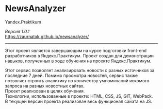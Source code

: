 # NewsAnalyzer
Yandex.Praktikum   

*Версия 1.0.1*    
https://zaurnatok.github.io/newsanalyzer/
____
Этот проект является завершающим на курсе подготовки front-end разработчиков в Яндекс.Практикум. Проект создан для демонстрации навыков, полученных в ходе обучения на проекте Яндекс.Практикум.    

Этот сервис позволяет анализировать новости с разных источников за последние 7 дней. Помимо просмотра новостей, сервис также позволяет строить аналитику по количеству умпоминаний искомого запроса на разных новостных сайтах.        
Проект реализован в целях обучения.    
Технологии, использованные в проекте: HTML, CSS, JS, GIT, WebPack.   
В текущей версии проекта реализован весь функционал сайата на JS.
